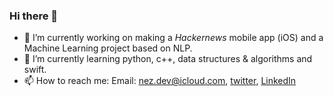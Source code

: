 ### Hi there 👋

<!--
**ankitsharma07/ankitsharma07** is a ✨ _special_ ✨ repository because its `README.md` (this file) appears on your GitHub profile.

Here are some ideas to get you started:

- 🔭 I’m currently working on ...
- 🌱 I’m currently learning ...
- 👯 I’m looking to collaborate on ...
- 🤔 I’m looking for help with ...
- 💬 Ask me about ...
- 📫 How to reach me: ...
- 😄 Pronouns: ...
- ⚡ Fun fact: ...
-->

- 🔭 I’m currently working on making a *Hackernews* mobile app (iOS) and a Machine Learning project based on NLP.
- 🌱 I’m currently learning python, c++, data structures & algorithms and swift.
- 📫 How to reach me: 
  Email: nez.dev@icloud.com, [twitter](https://twitter.com/nezubn), [LinkedIn](https://www.linkedin.com/in/ankitkumar1107/)
  
